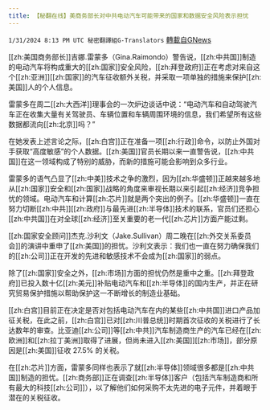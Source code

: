 ```yaml
---
title: 【秘翻在线】美商务部长对中共电动汽车可能带来的国家和数据安全风险表示担忧
---
```

`1/31/2024 8:13 PM UTC 秘密翻譯組G-Translators` [轉載自GNews](https://gnews.org/articles/2270691)



[[zh:美国商务部长]]吉娜.雷蒙多（Gina.Raimondo）警告说，[[zh:中共国]]制造的电动汽车将构成重大的[[zh:国家]]安全风险，[[zh:拜登政府]]正在考虑对来自这个[[zh:亚洲]][[zh:国家]]的汽车征收额外关税，并采取一项单独的措施来保护[[zh:美国]]人的个人信息。

雷蒙多在周二[[zh:大西洋]]理事会的一次炉边谈话中说：“电动汽车和自动驾驶汽车正在收集大量有关驾驶员、车辆位置和车辆周围环境的信息，我们希望所有这些数据都流向[[zh:北京]]吗？”

在她发表上述言论之际，[[zh:白宫]]正在准备一项[[zh:行政]]命令，以防止外国对手获取“高度敏感”的个人数据。[[zh:美国]]官员长期以来一直警告说，[[zh:中共国]]在这一领域构成了特别的威胁，而新的措施可能会影响到众多行业。

雷蒙多的语气凸显了[[zh:中美]]技术之争的激烈，因为[[zh:华盛顿]]正越来越多地从[[zh:国家]]安全和[[zh:国家]]战略的角度来审视长期以来引起[[zh:经济]]竞争担忧的领域。电动汽车和计算[[zh:芯片]]就是两个突出的例子。[[zh:华盛顿]]一直在努力切断[[zh:中共]][[zh:政府]]与最先进[[zh:半导体]]技术的联系，官员们还担心[[zh:中共国]]在对全球[[zh:经济]]至关重要的老一代[[zh:芯片]]方面产能过剩。

[[zh:国家安全顾问]]杰克.沙利文（Jake.Sullivan）周二晚在[[zh:外交关系委员会]]的演讲中重申了[[zh:美国]]的担忧。沙利文表示：我们也一直在努力确保我们的[[zh:公司]]正在开发的先进和敏感技术不会成为[[zh:国家]]的弱点。

除了[[zh:国家]]安全之外，[[zh:市场]]方面的担忧仍然是重中之重。[[zh:拜登政府]]已投入数十亿[[zh:美元]]补贴电动汽车和[[zh:半导体]]的国内生产，并正在研究贸易保护措施以帮助保护这一不断增长的制造业基础。

[[zh:白宫]]目前正在决定是否对包括电动汽车在内的某些[[zh:中共国]]进口产品加征关税，在此之前，[[zh:白宫]]已对[[zh:川普总统]]时期首次征收的关税进行了长达数年的审查。比亚迪[[zh:公司]]等[[zh:中共]]汽车制造商生产的汽车已经在[[zh:欧洲]]和[[zh:拉丁美洲]]取得了进展，但尚未进入[[zh:美国]][[zh:市场]]，部分原因是[[zh:美国]]征收 27.5% 的关税。

在[[zh:芯片]]方面，雷蒙多同样也表示了就[[zh:半导体]]领域很多都是[[zh:中共国]]制造的担忧。[[zh:商务部]]正在调查[[zh:半导体]]客户（包括汽车制造商和所有最大的科技[[zh:公司]]），以了解他们如何采购不太先进的电子元件，并着眼于潜在的关税征收。
